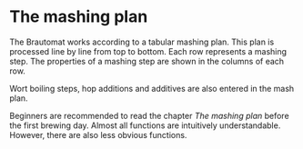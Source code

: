 # The mashing plan

The Brautomat works according to a tabular mashing plan. This plan is processed line by line from top to bottom. Each row represents a mashing step. The properties of a mashing step are shown in the columns of each row.

Wort boiling steps, hop additions and additives are also entered in the mash plan.

Beginners are recommended to read the chapter _The mashing plan_ before the first brewing day. Almost all functions are intuitively understandable. However, there are also less obvious functions.
